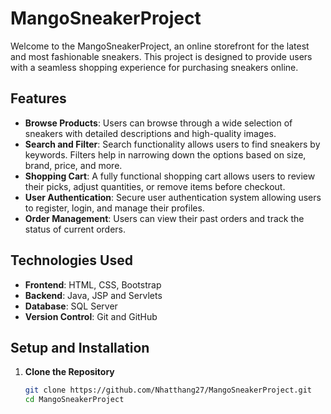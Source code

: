 # MangoSneakerProject

Welcome to the MangoSneakerProject, an online storefront for the latest and most fashionable sneakers. This project is designed to provide users with a seamless shopping experience for purchasing sneakers online.

## Features

- **Browse Products**: Users can browse through a wide selection of sneakers with detailed descriptions and high-quality images.
- **Search and Filter**: Search functionality allows users to find sneakers by keywords. Filters help in narrowing down the options based on size, brand, price, and more.
- **Shopping Cart**: A fully functional shopping cart allows users to review their picks, adjust quantities, or remove items before checkout.
- **User Authentication**: Secure user authentication system allowing users to register, login, and manage their profiles.
- **Order Management**: Users can view their past orders and track the status of current orders.

## Technologies Used

- **Frontend**: HTML, CSS, Bootstrap
- **Backend**: Java, JSP and Servlets
- **Database**: SQL Server
- **Version Control**: Git and GitHub

## Setup and Installation

1. **Clone the Repository**

   ```bash
   git clone https://github.com/Nhatthang27/MangoSneakerProject.git
   cd MangoSneakerProject
   ```
